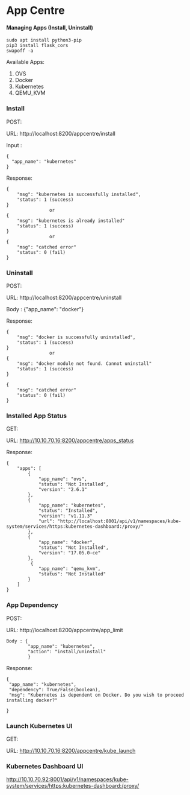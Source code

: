 # App Centre
#### Managing Apps (Install, Uninstall)   
```
sudo apt install python3-pip   
pip3 install flask_cors 
swapoff -a
```

Available Apps:
1. OVS
2. Docker
3. Kubernetes
4. QEMU_KVM


### Install

POST:

URL: http://localhost:8200/appcentre/install

Input : 
```
{
  "app_name": "kubernetes"
}
```

Response:
```
{
    "msg": "kubernetes is successfully installed",
    "status": 1 (success)
}
                or
{
    "msg": "kubernetes is already installed"
    "status": 1 (success)
}
                or
{
    "msg": "catched error"
    "status": 0 (fail)
}
```

### Uninstall

POST:

URL: http://localhost:8200/appcentre/uninstall

Body : {"app_name": "docker"}

Response:

```
{
    "msg": "docker is successfully uninstalled",
    "status": 1 (success)
}
                or
{
    "msg": "docker module not found. Cannot uninstall"
    "status": 1 (success)
}

{
    "msg": "catched error"
    "status": 0 (fail)
}

```

### Installed App Status

GET:

URL: http://10.10.70.16:8200/appcentre/apps_status

Response:
```
{
    "apps": [
        {
            "app_name": "ovs",
            "status": "Not Installed",
            "version": "2.6.1"
        },
        {
            "app_name": "kubernetes",
            "status": "Installed",
            "version": "v1.11.3"
            "url": "http://localhost:8001/api/v1/namespaces/kube-system/services/https:kubernetes-dashboard:/proxy/"
        },
        {
            "app_name": "docker",
            "status": "Not Installed",
            "version": "17.05.0-ce"
        },
         {
            "app_name": "qemu_kvm",
            "status": "Not Installed"
        }
    ]
}

```

### App Dependency

POST:

URL: http://localhost:8200/appcentre/app_limit

```
Body : {
        "app_name": "kubernetes",
        "action": "install/uninstall"
        }
```

Response:
```
{
 "app_name": "kubernetes",
 "dependency": True/False(boolean),
 "msg": "Kubernetes is dependent on Docker. Do you wish to proceed installing docker?"
 
}

```

### Launch Kubernetes UI

GET:

URL: http://10.10.70.16:8200/appcentre/kube_launch

### Kubernetes Dashboard UI   

http://10.10.70.92:8001/api/v1/namespaces/kube-system/services/https:kubernetes-dashboard:/proxy/  

